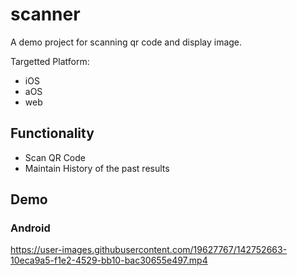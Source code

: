 # scanner

A demo project for scanning qr code and display image.

Targetted Platform:
- iOS
- aOS
- web

## Functionality

- Scan QR Code
- Maintain History of the past results

## Demo

### Android

https://user-images.githubusercontent.com/19627767/142752663-10eca9a5-f1e2-4529-bb10-bac30655e497.mp4



